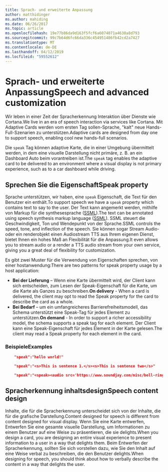 ```yaml
---
title: Sprach- und erweiterte Anpassung
author: matthidinger
ms.author: mahiding
ms.date: 06/26/2017
ms.topic: article
ms.openlocfilehash: 19e77b86da9d163f5fcf6a6074071a4638a8d793
ms.sourcegitcommit: 99c7b64d6fc66da336c454951406fb42cd2a7427
ms.translationtype: MT
ms.contentlocale: de-DE
ms.lasthandoff: 04/12/2019
ms.locfileid: "59552612"
---
```

# <a name="speech-and-advanced-customization"></a><span data-ttu-id="a8294-102">Sprach- und erweiterte Anpassung</span><span class="sxs-lookup"><span data-stu-id="a8294-102">Speech and advanced customization</span></span>
<span data-ttu-id="a8294-103">Wir leben in einer Zeit der Spracherkennung Interaktion über Dienste wie Cortana.</span><span class="sxs-lookup"><span data-stu-id="a8294-103">We live in an era of speech interaction via services like Cortana.</span></span>  <span data-ttu-id="a8294-104">Mit Adaptive Cards werden vom ersten Tag sollen-Sprache, "kalt" neue Hands-Full-Szenarien zu unterstützen.</span><span class="sxs-lookup"><span data-stu-id="a8294-104">Adaptive cards are designed from day one to support speech, enabling cool new hands-full scenarios.</span></span>

<span data-ttu-id="a8294-105">Die `speak` Tag können adaptive Karte, die in einer Umgebung übermittelt werden, in dem eine visuelle Darstellung nicht primäre, z. B. an ein Dashboard Auto beim vorantreiben ist.</span><span class="sxs-lookup"><span data-stu-id="a8294-105">The `speak` tag enables the adaptive card to be delivered to an environment where a visual display is not primary experience, such as to a car dashboard while driving.</span></span> 

## <a name="speak-property"></a><span data-ttu-id="a8294-106">Sprechen Sie die Eigenschaft</span><span class="sxs-lookup"><span data-stu-id="a8294-106">Speak property</span></span>
<span data-ttu-id="a8294-107">Sprache unterstützen, wir haben, eine `speak` Eigenschaft, die Text für den Benutzer ein enthält.</span><span class="sxs-lookup"><span data-stu-id="a8294-107">To support speech we have a `speak` property which contains text to say to the user.</span></span> <span data-ttu-id="a8294-108">Der Text kann angemerkt werden, mithilfe von Markup für die synthesesprache ([SSML](https://msdn.microsoft.com/en-us/library/office/hh361578)).</span><span class="sxs-lookup"><span data-stu-id="a8294-108">The text can be annotated using speech synthesis markup language ([SSML](https://msdn.microsoft.com/en-us/library/office/hh361578)).</span></span> <span data-ttu-id="a8294-109">SSML steuert die Geschwindigkeit, Ton und Wendepunkt von der Sprache.</span><span class="sxs-lookup"><span data-stu-id="a8294-109">SSML controls the speed, tone, and inflection of the speech.</span></span>  <span data-ttu-id="a8294-110">Sie können sogar Stream Audio-oder ein renderobjekt einen Audiostream TTS aus Ihrem eigenen Dienst, bietet Ihnen ein hohes Maß an Flexibilität für die Anpassung.</span><span class="sxs-lookup"><span data-stu-id="a8294-110">It even allows you to stream audio or a render a TTS audio stream from your own service, giving you a great deal of flexibility for customization.</span></span>

<span data-ttu-id="a8294-111">Es gibt zwei Muster für die Verwendung von Eigenschaften sprechen, von einer hostanwendung:</span><span class="sxs-lookup"><span data-stu-id="a8294-111">There are two patterns for speak property usage by a host application:</span></span>

* <span data-ttu-id="a8294-112">**Bei der Lieferung** – Wenn eine Karte übermittelt wird, der Client kann sich entscheiden, zum Lesen der Speak-Eigenschaft für die Karte, um die Karte als Ganzes zu beschreiben.</span><span class="sxs-lookup"><span data-stu-id="a8294-112">**On delivery** - When a card is delivered, the client may opt to read the Speak property for the card to describe the card as a whole.</span></span>
* <span data-ttu-id="a8294-113">**Bei Bedarf** – um ein umfangreicheres Barrierefreiheitsmodell, das Schema unterstützt eine Speak-Tag für jedes Element zu unterstützen.</span><span class="sxs-lookup"><span data-stu-id="a8294-113">**On demand** - In order to support a richer accessibility model, the schema supports a speak tag for each element.</span></span> <span data-ttu-id="a8294-114">Der Client kann eine Speak-Eigenschaft für jedes Element in der Karte gelesen.</span><span class="sxs-lookup"><span data-stu-id="a8294-114">The client may read a Speak property  for each element in the card.</span></span>

### <a name="examples"></a><span data-ttu-id="a8294-115">Beispiele</span><span class="sxs-lookup"><span data-stu-id="a8294-115">Examples</span></span>

```json
    "speak":"hello world!"

    "speak":"<s>This is sentence 1.</s><s>This is sentence two</s>"

    "speak":"<speak><audio src='https://www.soundjay.com/misc/bell-ringing-04.mp3'/><s>Time to wake up!</s></speak>"
```

## <a name="speech-content-design"></a><span data-ttu-id="a8294-116">Spracherkennung inhaltsdesign</span><span class="sxs-lookup"><span data-stu-id="a8294-116">Speech content design</span></span>

<span data-ttu-id="a8294-117">Inhalte, die für die Spracherkennung unterscheidet sich von der Inhalte, die für die grafische Darstellung.</span><span class="sxs-lookup"><span data-stu-id="a8294-117">Content designed for speech is different from content designed for visual display.</span></span> <span data-ttu-id="a8294-118">Wenn Sie eine Karte entwerfen, Entwerfen Sie eine gesamte visuelle Darstellung, um Informationen zu einem Benutzer auf eine Weise zu präsentieren, die sie delights.</span><span class="sxs-lookup"><span data-stu-id="a8294-118">When you design a card, you are designing an entire visual experience to present information to a user in a way that delights them.</span></span> <span data-ttu-id="a8294-119">Beim Entwerfen der Spracherkennung, sollten Sie sich vorstellen dazu, wie Sie den Inhalt auf eine Weise verbal zu beschreiben, die den Benutzer delights.</span><span class="sxs-lookup"><span data-stu-id="a8294-119">When designing for speech, you should think about how to verbally describe the content in a way that delights the user.</span></span>  
